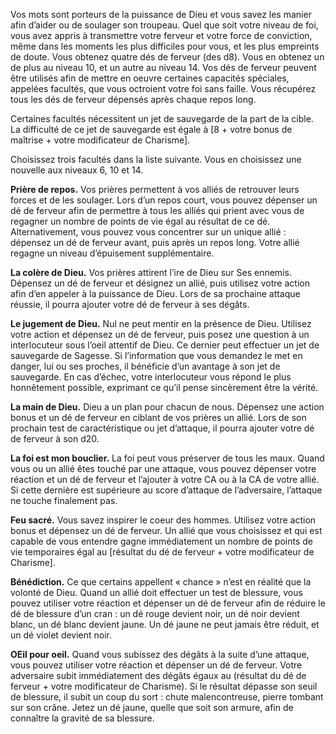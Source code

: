 ﻿---
id: subclass_wise_priest_fr.md#paroles-divines
name: Paroles divines
---
Vos mots sont porteurs de la puissance de Dieu et vous savez les manier afin d’aider ou de soulager son troupeau. Quel que soit votre niveau de foi, vous avez appris à transmettre votre ferveur et votre force de conviction, même dans les moments les plus difficiles pour vous, et les plus empreints de doute. Vous obtenez quatre dés de ferveur (des d8). Vous en obtenez un de plus au niveau 10, et un autre au niveau 14. Vos dés de ferveur peuvent être utilisés afin de mettre en oeuvre certaines capacités spéciales, appelées facultés, que vous octroient votre foi sans faille. Vous récupérez tous les dés de ferveur dépensés après chaque repos long.

Certaines facultés nécessitent un jet de sauvegarde de la part de la cible. La difficulté de ce jet de sauvegarde est égale à [8 + votre bonus de maîtrise + votre modificateur de Charisme].

Choisissez trois facultés dans la liste suivante. Vous en choisissez une nouvelle aux niveaux 6, 10 et 14.

**Prière de repos.** Vos prières permettent à vos alliés de retrouver leurs forces et de les soulager. Lors d’un repos court, vous pouvez dépenser un dé de ferveur afin de permettre à tous les alliés qui prient avec vous de regagner un nombre de points de vie égal au résultat de ce dé. Alternativement, vous pouvez vous concentrer sur un unique allié : dépensez un dé de ferveur avant, puis après un repos long. Votre allié regagne un niveau d’épuisement supplémentaire.

**La colère de Dieu.** Vos prières attirent l’ire de Dieu sur Ses ennemis. Dépensez un dé de ferveur et désignez un allié, puis utilisez votre action afin d’en appeler à la puissance de Dieu. Lors de sa prochaine attaque réussie, il pourra ajouter votre dé de ferveur à ses dégâts.

**Le jugement de Dieu.** Nul ne peut mentir en la présence de Dieu. Utilisez votre action et dépensez un dé de ferveur, puis posez une question à un interlocuteur sous l’oeil attentif de Dieu. Ce dernier peut effectuer un jet de sauvegarde de Sagesse. Si l’information que vous demandez le met en danger, lui ou ses proches, il bénéficie d’un avantage à son jet de sauvegarde. En cas d’échec, votre interlocuteur vous répond le plus honnêtement possible, exprimant ce qu’il pense sincèrement être la vérité.

**La main de Dieu.** Dieu a un plan pour chacun de nous. Dépensez une action bonus et un dé de ferveur en ciblant de vos prières un allié. Lors de son prochain test de caractéristique ou jet d’attaque, il pourra ajouter votre dé de ferveur à son d20.

**La foi est mon bouclier.** La foi peut vous préserver de tous les maux. Quand vous ou un allié êtes touché par une attaque, vous pouvez dépenser votre réaction et un dé de ferveur et l’ajouter à votre CA ou à la CA de votre allié. Si cette dernière est supérieure au score d’attaque de l’adversaire, l’attaque ne touche finalement pas.

**Feu sacré.** Vous savez inspirer le coeur des hommes. Utilisez votre action bonus et dépensez un dé de ferveur. Un allié que vous choisissez et qui est capable de vous entendre gagne immédiatement un nombre de points de vie temporaires égal au [résultat du dé de ferveur + votre modificateur de Charisme].

**Bénédiction.** Ce que certains appellent « chance » n’est en réalité que la volonté de Dieu. Quand un allié doit effectuer un test de blessure, vous pouvez utiliser votre réaction et dépenser un dé de ferveur afin de réduire le dé de blessure d’un cran : un dé rouge devient noir, un dé noir devient blanc, un dé blanc devient jaune. Un dé jaune ne peut jamais être réduit, et un dé violet devient noir.

**OEil pour oeil.** Quand vous subissez des dégâts à la suite d’une attaque, vous pouvez utiliser votre réaction et dépenser un dé de ferveur. Votre adversaire subit immédiatement des dégâts égaux au (résultat du dé de ferveur + votre modificateur de Charisme). Si le résultat dépasse son seuil de blessure, il subit un coup du sort : chute malencontreuse, pierre tombant sur son crâne. Jetez un dé jaune, quelle que soit son armure, afin de connaître la gravité de sa blessure.

